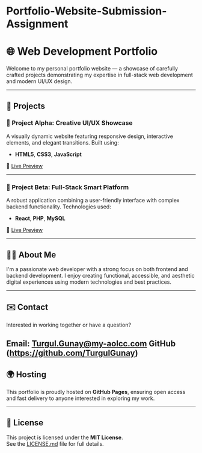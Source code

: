 # Portfolio-Website-Submission-Assignment
# 🌐 Web Development Portfolio

Welcome to my personal portfolio website — a showcase of carefully crafted projects demonstrating my expertise in full-stack web development and modern UI/UX design.

---

## 🚀 Projects

### 🎨 Project Alpha: Creative UI/UX Showcase  
A visually dynamic website featuring responsive design, interactive elements, and elegant transitions. Built using:
- **HTML5**, **CSS3**, **JavaScript**

🔗 [Live Preview](#)

---

### 🧠 Project Beta: Full-Stack Smart Platform  
A robust application combining a user-friendly interface with complex backend functionality. Technologies used:
- **React**, **PHP**, **MySQL**

🔗 [Live Preview](#)

---

## 👨‍💻 About Me

I'm a passionate web developer with a strong focus on both frontend and backend development. I enjoy creating functional, accessible, and aesthetic digital experiences using modern technologies and best practices.

---

## ✉️ Contact

Interested in working together or have a question?

**Email:** Turgul.Gunay@my-aolcc.com
**GitHub** (https://github.com/TurgulGunay)
---

## 🌍 Hosting

This portfolio is proudly hosted on **GitHub Pages**, ensuring open access and fast delivery to anyone interested in exploring my work.

---

## 📄 License

This project is licensed under the **MIT License**.  
See the [LICENSE.md](LICENSE.md) file for full details.
